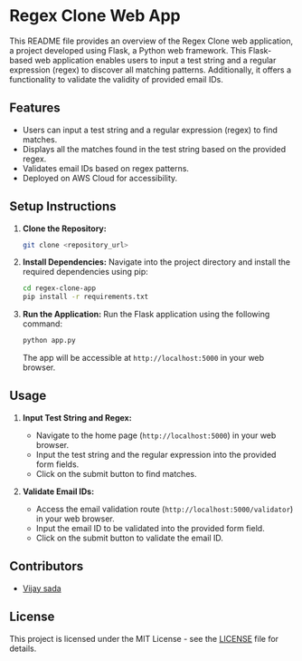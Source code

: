 # Regex Clone Web App

This README file provides an overview of the Regex Clone web application, a project developed using Flask, a Python web framework. 
This Flask-based web application enables users to input a test string and a regular expression (regex) to discover all matching patterns. 
Additionally, it offers a functionality to validate the validity of provided email IDs.

## Features

- Users can input a test string and a regular expression (regex) to find matches.
- Displays all the matches found in the test string based on the provided regex.
- Validates email IDs based on regex patterns.
- Deployed on AWS Cloud for accessibility.

## Setup Instructions

1. **Clone the Repository:**
   ```bash
   git clone <repository_url>
   ```

2. **Install Dependencies:**
   Navigate into the project directory and install the required dependencies using pip:
   ```bash
   cd regex-clone-app
   pip install -r requirements.txt
   ```

3. **Run the Application:**
   Run the Flask application using the following command:
   ```bash
   python app.py
   ```
   The app will be accessible at `http://localhost:5000` in your web browser.

## Usage

1. **Input Test String and Regex:**
   - Navigate to the home page (`http://localhost:5000`) in your web browser.
   - Input the test string and the regular expression into the provided form fields.
   - Click on the submit button to find matches.

2. **Validate Email IDs:**
   - Access the email validation route (`http://localhost:5000/validator`) in your web browser.
   - Input the email ID to be validated into the provided form field.
   - Click on the submit button to validate the email ID.

## Contributors

- [Vijay sada](https://github.com/vijaysada)

## License

This project is licensed under the MIT License - see the [LICENSE](LICENSE) file for details.

